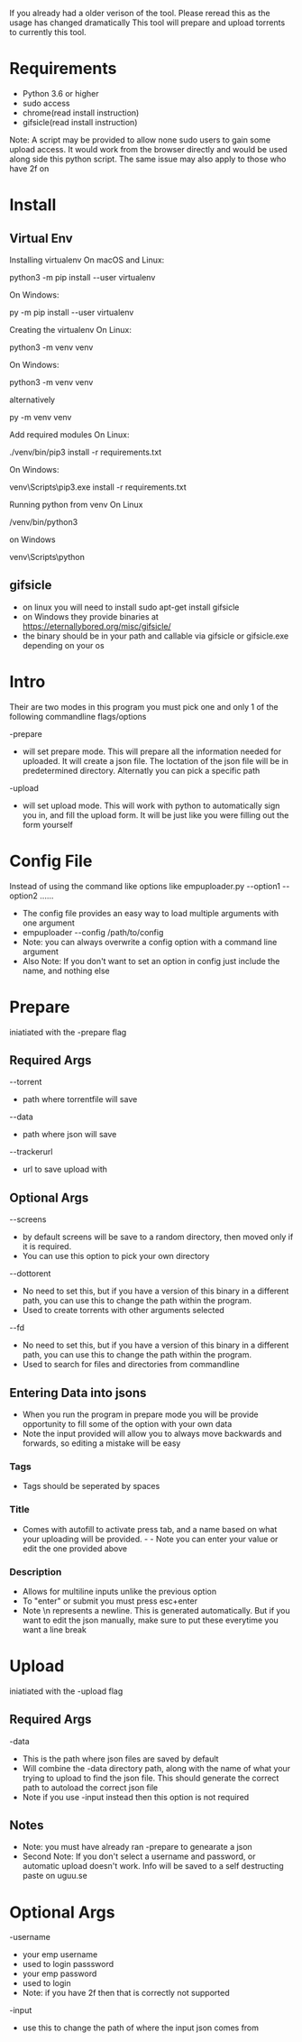 If you already had a older verison of the tool. Please reread this as the usage has changed dramatically
This tool will prepare and upload torrents to currently this tool.

# Requirements
- Python 3.6 or higher
- sudo access
- chrome(read install instruction)
- gifsicle(read install instruction)



Note:
A script may be provided to allow none sudo users to gain some upload access. It would work from the browser directly and would be used along side this python script. The same issue may also apply to those who have 2f on

# Install

## Virtual Env

Installing virtualenv
On macOS and Linux:

python3 -m pip install --user virtualenv

On Windows:

py -m pip install --user virtualenv

Creating the virtualenv
On Linux:

python3 -m venv venv

On Windows:

python3 -m venv venv

alternatively

py -m venv venv

Add required modules
On Linux:

./venv/bin/pip3 install -r requirements.txt

On Windows:

venv\Scripts\pip3.exe install -r requirements.txt

Running python from venv
On Linux

/venv/bin/python3

on Windows

venv\Scripts\python

## gifsicle
- on linux you will need to install sudo apt-get install gifsicle
- on Windows they provide binaries at https://eternallybored.org/misc/gifsicle/
- the binary should be in your path and callable via gifsicle or gifsicle.exe depending on your os


# Intro
Their are two modes in this program you must pick one and only 1 of the following commandline flags/options

-prepare 
- will set prepare mode. This will prepare all the information needed for uploaded. It will create a json file. The loctation of the json file will be in predetermined directory. Alternatly you can pick a specific path

-upload 
- will set upload mode. This will work with python to automatically sign you in, and fill the upload form. It will be just like you were filling out the form yourself

# Config File
Instead of using the command like options like empuploader.py --option1 --option2 ......
- The config file provides an easy way to load multiple arguments with one argument
- empuploader --config /path/to/config
- Note: you can always overwrite a config option with a command line argument
- Also Note: If you don't want to set an option in config just include the name, and nothing else


# Prepare

iniatiated with the -prepare flag


## Required Args


--torrent 
- path where torrentfile will  save

--data
- path where json will  save

--trackerurl
- url to save upload with

## Optional Args

--screens
- by default screens will be save to a random directory, then moved only if it is required. 
- You can use this option to pick your own directory

--dottorent
- No need to set this, but if you have a version of this binary in a different path, you can use this to change the path within the program. 
- Used to create torrents with other arguments selected

--fd
- No need to set this, but if you have a version of this binary in a different path, you can use this to change the path within the program. 
- Used to search for files and directories from commandline

## Entering Data into jsons
- When you run the program in prepare mode you will be provide opportunity to fill some of the option with your own data
- Note the input provided will allow you to always move backwards and forwards, so editing a mistake will be easy

### Tags
- Tags should be seperated by spaces

### Title
- Comes with autofill to activate press tab, and a name based on what your uploading will be provided. - - Note you can enter your value or edit the one provided above

### Description
- Allows for multiline inputs unlike the previous option
- To "enter" or submit you must press esc+enter
- Note \n represents a newline. This is generated automatically. But if you want to edit the json manually, make sure to put these everytime you want a line break





# Upload

iniatiated with the -upload flag

## Required Args
-data
- This is the path where json files are saved by default
- Will combine the -data directory path, along with the name of what your trying to upload to find the json file. This should generate the correct path to autoload the correct json file
- Note if you use -input instead then this option is not required

## Notes
- Note: you must have already ran -prepare to genearate a json
- Second Note: If you don't select a username and password, or automatic upload doesn't work. Info will be saved to a self destructing paste on  uguu.se

# Optional Args

-username
- your emp username
- used to login
passsword
- your emp password
- used to login
- Note: if you have 2f then that is correctly not supported 

-input
- use this to change the path of where the input json comes from

